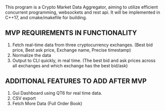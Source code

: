 This program is a Crypto Market Data Aggregator, aiming to utilize efficient concurrent programming, websockets and rest api. It will be implemented in C++17, and cmake/makefile for building.

## MVP REQUIREMENTS IN FUNCTIONALITY
1. Fetch real-time data from three cryptocurrency exchanges. (Best bid price, Best ask price, Exchange name, Precise timestamp)
2. Normalize the data
3. Output to CLI quickly, in real time. (The best bid and ask prices across all exchanges and which exchange has the best bid/ask)


## ADDITIONAL FEATURES TO ADD AFTER MVP
1. Gui Dashboard using QT6 for real time data.
2. CSV export
3. Fetch More Data (Full Order Book)
